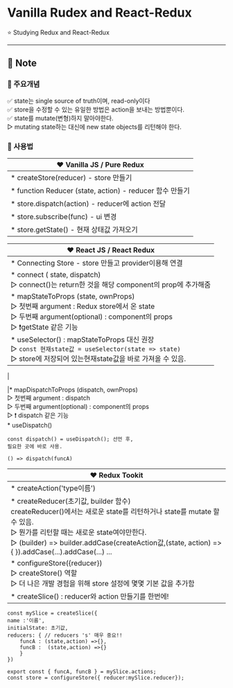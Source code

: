 # Vanilla Rudex and React-Redux

⭐️ Studying Redux and React-Redux

---
## 📝 Note
### 🔆 주요개념
✅ state는 single source of truth이며, read-only이다 <br>
✅ store을 수정할 수 있는 유일한 방법은 action을 보내는 방법뿐이다.<br>
✅ state를 mutate(변형)하지 말아야한다.<br>
    ▷ mutating state하는 대신에 new state objects를 리턴해야 한다.
<br>
### 🔆 사용법

|❤️ Vanilla JS / Pure Redux|
|---|
|* createStore(reducer) - store 만들기|
|* function Reducer (state, action) - reducer 함수 만들기|
|* store.dispatch(action) - reducer에 action 전달|
|* store.subscribe(func) - ui 변경|
|* store.getState() - 현재 상태값 가져오기|

|❤️ React JS / React Redux|
|---|
|* Connecting Store - store 만들고 provider이용해 연결 |
|* connect ( state, dispatch) <br> ▷ connect()는 return한 것을 해당 component의 prop에 추가해줌|
|* mapStateToProps (state, ownProps) <br> ▷ 첫번째 argument : Redux store에서 온 state <br> ▷ 두번째 argument(optional) : component의 props  <br> ▷ ❗️getState 같은 기능 <br> * useSelector() : mapStateToProps 대신 권장 <br> ▷  ```const 현재state값 = useSelector(state => state)``` <br> ▷  store에 저장되어 있는현재state값을 바로 가져올 수 있음. 
|

|* mapDispatchToProps (dispatch, ownProps) <br> ▷ 첫번째 argument : dispatch <br> ▷ 두번째 argument(optional) : component의 props<br> ▷ ❗️ dispatch 같은 기능 <br> *  useDispatch() 
```
const dispatch() = useDispatch(); 선언 후, 
필요한 곳에 바로 사용.

() => dispatch(funcA)
``` 

|❤️ Redux Tookit|
|---|
|* createAction('type이름')|
|* createReducer(초기값, builder 함수)<br>createReducer()에서는 새로운 state를 리턴하거나 state를 mutate 할 수 있음. <br>▷ 뭔가를 리턴할 때는 새로운 state여야만한다. <br> ▷ (builder) => builder.addCase(createAction값,(state, action) =>{ }).addCase(...).addCase(...) ... |
|* configureStore({reducer}) <br> ▷ createStore() 역할 <br>▷ 더 나은 개발 경험을 위해 store 설정에 몇몇 기본 값을 추가함 |
|* createSlice() : reducer와 action 만들기를 한번에! 
    const mySlice = createSlice({
    name :'이름',
    initialState: 초기값,
    reducers: { // reducers 's' 매우 중요!! 
        funcA : (state,action) =>{},
        funcB :  (state,action) =>{}
        }
    })
```
export const { funcA, funcB } = mySlice.actions;
const store = configureStore({ reducer:mySlice.reducer});
```



